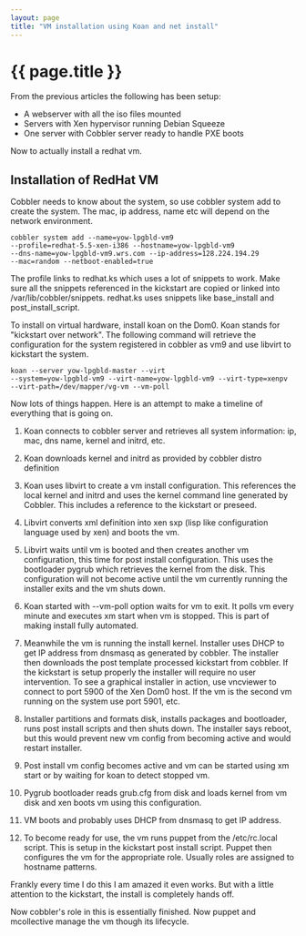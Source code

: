 ```yaml
---
layout: page
title: "VM installation using Koan and net install"
---
```


# {{ page.title }}

From the previous articles the following has been setup:
- A webserver with all the iso files mounted
- Servers with Xen hypervisor running Debian Squeeze
- One server with Cobbler server ready to handle PXE boots

Now to actually install a redhat vm.

## Installation of RedHat VM

Cobbler needs to know about the system, so use cobbler system add to
create the system. The mac, ip address, name etc will depend on the
network environment.

    cobbler system add --name=yow-lpgbld-vm9
    --profile=redhat-5.5-xen-i386 --hostname=yow-lpgbld-vm9
    --dns-name=yow-lpgbld-vm9.wrs.com --ip-address=128.224.194.29
    --mac=random --netboot-enabled=true

The profile links to redhat.ks which uses a lot of snippets to
work. Make sure all the snippets referenced in the kickstart are
copied or linked into /var/lib/cobbler/snippets. redhat.ks uses
snippets like base_install and post_install_script.

To install on virtual hardware, install koan on the Dom0. Koan stands
for "kickstart over network". The following command will retrieve the
configuration for the system registered in cobbler as vm9 and use
libvirt to kickstart the system.

    koan --server yow-lpgbld-master --virt
    --system=yow-lpgbld-vm9 --virt-name=yow-lpgbld-vm9 --virt-type=xenpv
    --virt-path=/dev/mapper/vg-vm --vm-poll

Now lots of things happen. Here is an attempt to make a timeline of
everything that is going on.

1. Koan connects to cobbler server and retrieves all system
information: ip, mac, dns name, kernel and initrd, etc.  

2. Koan downloads kernel and initrd as provided by cobbler distro
definition

3. Koan uses libvirt to create a vm install configuration. This
references the local kernel and initrd and uses the kernel command
line generated by Cobbler. This includes a reference to the kickstart
or preseed.

4. Libvirt converts xml definition into xen sxp (lisp like
configuration language used by xen) and boots the vm.

5. Libvirt waits until vm is booted and then creates another vm
configuration, this time for post install configuration. This uses the
bootloader pygrub which retrieves the kernel from the disk. This
configuration will not become active until the vm currently running
the installer exits and the vm shuts down.

6. Koan started with --vm-poll option waits for vm to exit. It polls
vm every minute and executes xm start when vm is stopped. This is part
of making install fully automated.

7. Meanwhile the vm is running the install kernel. Installer uses DHCP
to get IP address from dnsmasq as generated by cobbler. The installer
then downloads the post template processed kickstart from cobbler. If
the kickstart is setup properly the installer will require no user
intervention. To see a graphical installer in action, use vncviewer to
connect to port 5900 of the Xen Dom0 host. If the vm is the second vm
running on the system use port 5901, etc.

8. Installer partitions and formats disk, installs packages and
bootloader, runs post install scripts and then shuts down. The
installer says reboot, but this would prevent new vm config from
becoming active and would restart installer.

9. Post install vm config becomes active and vm can be started using
xm start or by waiting for koan to detect stopped vm.

10. Pygrub bootloader reads grub.cfg from disk and loads kernel from
vm disk and xen boots vm using this configuration.

11. VM boots and probably uses DHCP from dnsmasq to get IP address.

12. To become ready for use, the vm runs puppet from the /etc/rc.local
script. This is setup in the kickstart post install script. Puppet
then configures the vm for the appropriate role. Usually roles are
assigned to hostname patterns.

Frankly every time I do this I am amazed it even works. But with a
little attention to the kickstart, the install is completely hands off.

Now cobbler's role in this is essentially finished. Now puppet and
mcollective manage the vm though its lifecycle.
